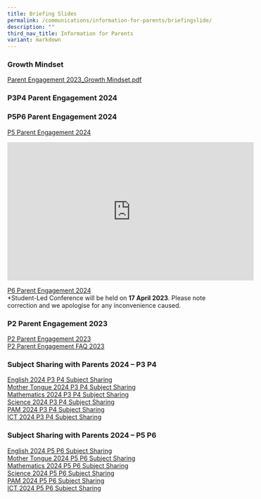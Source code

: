 ```yaml
---
title: Briefing Slides
permalink: /communications/information-for-parents/briefingslide/
description: ""
third_nav_title: Information for Parents
variant: markdown
---
```

### Growth Mindset

[Parent Engagement 2023\_Growth Mindset.pdf](/files/Parent%20Engagement%202023_Growth%20Mindset.pdf)

### P3P4 Parent Engagement 2024



### P5P6 Parent Engagement 2024

[P5 Parent Engagement 2024](/files/Communications/P5_Parent_Engagement_2024_sch_website.pdf)<br>

<div class="bp-youtube">
<iframe allowfullscreen="" allow="accelerometer; autoplay; clipboard-write; encrypted-media; gyroscope; picture-in-picture; web-share" frameborder="0" title="YouTube video player" src="https://www.youtube.com/embed/jq9exPHkAtE?si=lIni9Eo9K6WnG4O3" height="315" width="560"></iframe>
</div>

[P6 Parent Engagement 2024](/files/Communications/P6_Parent_Engagement_2024_sch_website.pdf)<br>
*Student-Led Conference will be held on **17 April 2023**. Please note correction and we apologise for any inconvenience caused.

### P2 Parent Engagement 2023
[P2 Parent Engagement 2023](/files/Communications/p2%20parent%20engagement%202023.pdf)
<br>
[P2 Parent Engagement FAQ 2023](/files/Communications/faq%20primary%202%20parent%20engagement%202023.pdf)

### Subject Sharing with Parents 2024 – P3 P4&nbsp;

[English 2024 P3 P4 Subject Sharing](/files/Communications/EL_2024_P3_P4_Subject_Sharing.pdf)
<br>
[Mother Tongue 2024 P3 P4 Subject Sharing](/files/Communications/MT_2024_P3_P4_Subject_Sharing.pdf)
<br>
[Mathematics 2024 P3 P4 Subject Sharing](/files/Communications/MA_2024_P3_P4_Subject_Sharing.pdf)
<br>
[Science 2024 P3 P4 Subject Sharing](/files/Communications/SC_2024_P3_P4_Subject_Sharing_Lower_Block.pdf)
<br>
[PAM 2024 P3 P4 Subject Sharing](/files/Communications/PAM_2024_P3_P4_Subject_Sharing.pdf)
<br>
[ICT 2024 P3 P4 Subject Sharing](/files/Communications/ICT_2024_P3_P4_Subject_Sharing.pdf)
<br> 

### Subject Sharing with Parents 2024 – P5 P6

[English 2024 P5 P6 Subject Sharing](/files/Communications/EL_2024_P5_P6_Subject_Sharing.pdf)
<br>
[Mother Tongue 2024 P5 P6 Subject Sharing](/files/Communications/MT_2024_P5_P6_Subject_Sharing.pdf)
<br>
[Mathematics 2024 P5 P6 Subject Sharing](/files/Communications/MA_2024_P5_P6_Subject_Sharing.pdf)
<br> 
[Science 2024 P5 P6 Subject Sharing](/files/Communications/SC_2024_P5_P6_Subject_Sharing_Upper_Block.pdf)
<br> 
[PAM 2024 P5 P6 Subject Sharing](/files/Communications/PAM_2024_P5_P6_Subject_Sharing.pdf)
<br> 
[ICT 2024 P5 P6 Subject Sharing](/files/Communications/ICT_2024_P5_P6_Subject_Sharing.pdf)